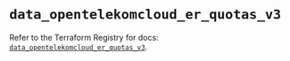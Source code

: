 # `data_opentelekomcloud_er_quotas_v3`

Refer to the Terraform Registry for docs: [`data_opentelekomcloud_er_quotas_v3`](https://registry.terraform.io/providers/opentelekomcloud/opentelekomcloud/1.36.47/docs/data-sources/er_quotas_v3).
